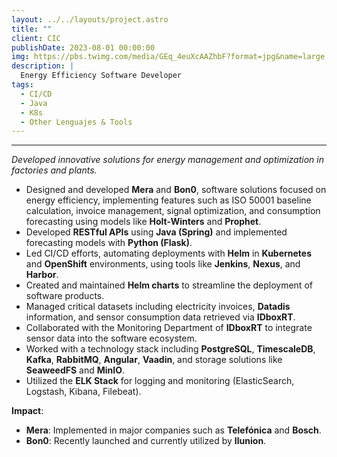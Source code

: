 ```yaml
---
layout: ../../layouts/project.astro
title: ""
client: CIC
publishDate: 2023-08-01 00:00:00
img: https://pbs.twimg.com/media/GEq_4euXcAAZhbF?format=jpg&name=large
description: |
  Energy Efficiency Software Developer
tags:
  - CI/CD
  - Java
  - K8s
  - Other Lenguajes & Tools
---
```


****

_Developed innovative solutions for energy management and optimization in factories and plants._

*	Designed and developed **Mera** and **Bon0**, software solutions focused on energy efficiency, implementing features such as ISO 50001 baseline calculation, invoice management, signal optimization, and consumption forecasting using models like **Holt-Winters** and **Prophet**.
*	Developed **RESTful APIs** using **Java (Spring)** and implemented forecasting models with **Python (Flask)**.
*	Led CI/CD efforts, automating deployments with **Helm** in **Kubernetes** and **OpenShift** environments, using tools like **Jenkins**, **Nexus**, and **Harbor**.
*	Created and maintained **Helm charts** to streamline the deployment of software products.
*	Managed critical datasets including electricity invoices, **Datadis** information, and sensor consumption data retrieved via **IDboxRT**.
*	Collaborated with the Monitoring Department of **IDboxRT** to integrate sensor data into the software ecosystem.
*	Worked with a technology stack including **PostgreSQL**, **TimescaleDB**, **Kafka**, **RabbitMQ**, **Angular**, **Vaadin**, and storage solutions like **SeaweedFS** and **MinIO**.
*	Utilized the **ELK Stack** for logging and monitoring (ElasticSearch, Logstash, Kibana, Filebeat).

**Impact**:

*	**Mera**: 
  Implemented in major companies such as **Telefónica** and **Bosch**.
*	**Bon0**: 
  Recently launched and currently utilized by **Ilunion**.
